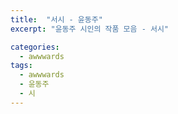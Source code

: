 ```yaml
---
title:  "서시 - 윤동주"
excerpt: "윤동주 시인의 작품 모음 - 서시"

categories:
  - awwwards
tags:
  - awwwards
  - 윤동주
  - 시
---
```

